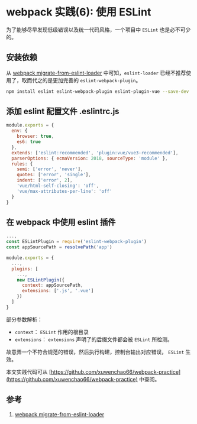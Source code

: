 # webpack 实践(6): 使用 ESLint

为了能够尽早发现低级错误以及统一代码风格，一个项目中 `ESLint` 也是必不可少的。

## 安装依赖

从 [webpack migrate-from-eslint-loader](https://webpack.js.org/plugins/eslint-webpack-plugin/#migrate-from-eslint-loader) 中可知，`eslint-loader` 已经不推荐使用了，取而代之的是更加完善的 `eslint-webpack-plugin`。

```sh
npm install eslint eslint-webpack-plugin eslint-plugin-vue --save-dev
```

## 添加 eslint 配置文件 .eslintrc.js

```js
module.exports = {
  env: {
    browser: true,
    es6: true
  },
  extends: ['eslint:recommended', 'plugin:vue/vue3-recommended'],
  parserOptions: { ecmaVersion: 2018, sourceType: 'module' },
  rules: {
    semi: ['error', 'never'],
    quotes: ['error', 'single'],
    indent: ['error', 2],
    'vue/html-self-closing': 'off',
    'vue/max-attributes-per-line': 'off'
  }
}
```

## 在 webpack 中使用 eslint 插件

```js
...,
const ESLintPlugin = require('eslint-webpack-plugin')
const appSourcePath = resolvePath('app')

module.exports = {
  ...,
  plugins: [
    ...,
    new ESLintPlugin({
      context: appSourcePath,
      extensions: ['.js', '.vue']
    })
  ]
}
```

部分参数解析：

- `context`： `ESLint` 作用的根目录
- `extensions`： `extensions` 声明了的后缀文件都会被 `ESLint` 所检测。

故意弄一个不符合规范的错误，然后执行构建，控制台输出对应错误， `ESLint` 生效。

本文实践代码可从 [https://github.com/xuwenchao66/webpack-practice](https://github.com/xuwenchao66/webpack-practice) 中查阅。

## 参考

1. [webpack migrate-from-eslint-loader](https://webpack.js.org/plugins/eslint-webpack-plugin/#migrate-from-eslint-loader)
